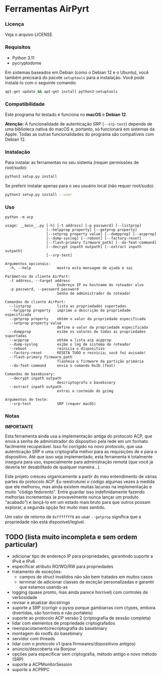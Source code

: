 # Ferramentas AirPyrt

### Licença

Veja o arquivo LICENSE.

### Requisitos

- Python 3.11
- pycryptodome

Em sistemas baseados em Debian (como o Debian 12 e o Ubuntu), você também precisará do pacote `setuptools` para a instalação. Você pode instalá-lo com o seguinte comando:
```bash
apt-get update && apt-get install python3-setuptools
```

### Compatibilidade

Este programa foi testado e funciona no **macOS** e **Debian 12**.

**Atenção:** A funcionalidade de autenticação SRP (`--srp-test`) depende de uma biblioteca nativa do macOS e, portanto, só funcionará em sistemas da Apple. Todas as outras funcionalidades do programa são compatíveis com Debian 12.

### Instalação

Para instalar as ferramentas no seu sistema (requer permissões de root/sudo):
```bash
python3 setup.py install
```

Se preferir instalar apenas para o seu usuário local (não requer root/sudo):
```bash
python3 setup.py install --user
```

### Uso

`python -m acp`

    usage: __main__.py [-h] [-t address] [-p password] [--listprop]
                       [--helpprop property] [--getprop property]
                       [--setprop property value] [--dumpprop] [--acpprop]
                       [--dump-syslog] [--reboot] [--factory-reset]
                       [--flash-primary firmware_path] [--do-feat-command]
                       [--decrypt inpath outpath] [--extract inpath outpath]
                       [--srp-test]

    Argumentos opcionais:
      -h, --help            mostra esta mensagem de ajuda e sai

    Parâmetros do cliente AirPort:
      -t address, --target address
                            Endereço IP ou hostname do roteador alvo
      -p password, --password password
                            Senha de administrador do roteador

    Comandos do cliente AirPort:
      --listprop            lista as propriedades suportadas
      --helpprop property   imprime a descrição da propriedade especificada
      --getprop property    obtém o valor da propriedade especificada
      --setprop property value
                            define o valor da propriedade especificada
      --dumpprop            exibe os valores de todas as propriedades suportadas
      --acpprop             obtém a lista acp acpprop
      --dump-syslog         exibe o log de sistema do roteador
      --reboot              reinicia o dispositivo
      --factory-reset       RESETA TUDO e reinicia; você foi avisado!
      --flash-primary firmware_path
                            flasheia o firmware da partição primária
      --do-feat-command     envia o comando 0x1b (feat)

    Comandos de basebinary:
      --decrypt inpath outpath
                            descriptografa o basebinary
      --extract inpath outpath
                            extrai o conteúdo do gzimg

    Argumentos de teste:
      --srp-test            SRP (requer macOS)


### Notas

**IMPORTANTE**

Esta ferramenta ainda usa a implementação antiga do protocolo ACP, que envia a senha de administrador do dispositivo pela rede em um formato facilmente recuperável. Isso foi corrigido no novo protocolo, que usa autenticação SRP e uma criptografia melhor para as requisições de e para o dispositivo. Até que isso seja implementado, esta ferramenta é totalmente insegura para uso, especialmente para administração remota (que você já deveria ter desabilitado de qualquer maneira...).

Este projeto cresceu organicamente a partir do meu entendimento de várias partes do protocolo ACP. Eu reestruturei o código algumas vezes à medida que ele melhorou, mas ainda existem muitas lacunas na implementação e muito "código fedorento". Entre guardar isso indefinidamente fazendo melhorias incrementais (e provavelmente nunca lançar um produto "acabado") e lançá-lo em um estado mais bruto para que outros possam explorar, a segunda opção fez muito mais sentido.

Um valor de retorno de `0xfffffff6` ao usar `--getprop` significa que a propriedade não está disponível/legível.


## TODO (lista muito incompleta e sem ordem particular)

- adicionar tipo de endereço IP para propriedades, garantindo suporte a IPv4 e IPv6
- especificar atributo RO/WO/RW para propriedades
- tratamento de exceções:
  - campos de struct inválidos não são bem tratados em muitos casos
  - terminar de adicionar classes de exceção personalizadas e garantir que estamos usando-as
- logging (quase pronto, mas ainda parece horrível) com controles de verbosidade
- revisar e atualizar docstrings
- suporte a SRP (corrigir o pysrp porque gambiarras com ctypes, embora divertidas, são horríveis e não portáteis)
- suporte ao protocolo ACP versão 2 (criptografia de sessão completa)
- lidar com elementos de propriedade criptografados
- reempacotamento/recriptografia do basebinary
- montagem do rootfs do basebinary
- servidor com threads
- lidar com o protocolo v1 (para firmwares/dispositivos antigos)
- anúncio/descoberta via Bonjour
- opções para especificar sem criptografia, método antigo e novo método (SRP)
- suporte a ACPMonitorSession
- suporte a ACPRPC
